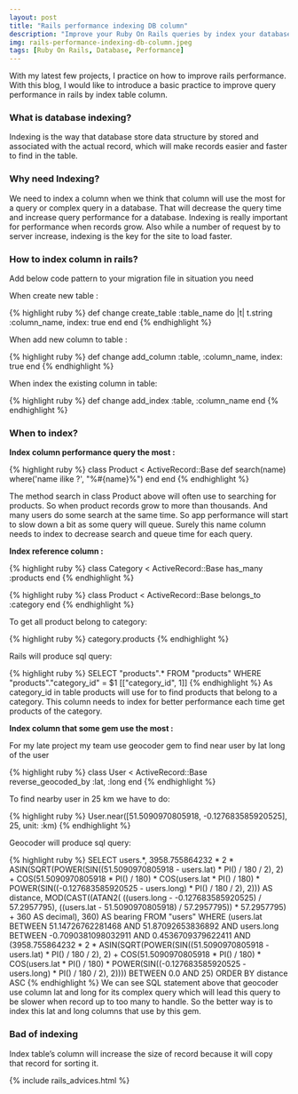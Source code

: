```yaml
---
layout: post
title: "Rails performance indexing DB column"
description: "Improve your Ruby On Rails queries by index your database columns"
img: rails-performance-indexing-db-column.jpeg
tags: [Ruby On Rails, Database, Performance]
---
```


With my latest few projects, I practice on how to improve rails performance. With this blog, I would like to introduce a basic practice to improve query performance in rails by index table column.

<!-- ad -->

### What is database indexing?

Indexing is the way that database store data structure by stored and associated with the actual record, which will make records easier and faster to find in the table.

### Why need Indexing?

We need to index a column when we think that column will use the most for a query or complex query in a database. That will decrease the query time and increase query performance for a database. Indexing is really important for performance when records grow. Also while a number of request by to server increase, indexing is the key for  the site to load faster.

### How to index column in rails?

Add below code pattern to your migration file in situation you need

When create new table :

{% highlight ruby %}
def change
  create_table :table_name do |t|
    t.string :column_name, index: true
  end
end
{% endhighlight %}

When add new column to table :

{% highlight ruby %}
def change
  add_column :table, :column_name, index: true
end
{% endhighlight %}

When index the existing column in table:

{% highlight ruby %}
def change
  add_index :table, :column_name
end
{% endhighlight %}

### When to index?

**Index column performance query the most :**

{% highlight ruby %}
class Product < ActiveRecord::Base
  def search(name)
    where('name ilike ?', "%#{name}%")
  end
end
{% endhighlight %}

The method search in class Product above will often use to searching for products. So when product records grow to more than thousands. And many users do some search at the same time. So app performance will start to slow down a bit as some query will queue. Surely this name column needs to index to decrease search and queue time for each query.

**Index reference column :**

{% highlight ruby %}
class Category < ActiveRecord::Base
  has_many :products
end
{% endhighlight %}


{% highlight ruby %}
class Product < ActiveRecord::Base
  belongs_to :category
end
{% endhighlight %}

To get all product belong to category:

{% highlight ruby %}
category.products
{% endhighlight %}

Rails will produce sql query:

{% highlight ruby %}
SELECT "products".* FROM "products" WHERE "products"."category_id" = $1  [["category_id", 1]]
{% endhighlight %}
As category_id in table products will use for to find products that belong to a category. This column needs to index for better performance each time get products of the category.

**Index column that some gem use the most :**

For my late project my team use geocoder gem to find near user by lat long of the user

{% highlight ruby %}
class User < ActiveRecord::Base
  reverse_geocoded_by :lat, :long
end
{% endhighlight %}

To find nearby user in 25 km we have to do:

{% highlight ruby %}
User.near([51.5090970805918, -0.127683585920525], 25, unit: :km)
{% endhighlight %}

Geocoder will produce sql query:

{% highlight ruby %}
SELECT users.*, 3958.755864232 * 2 * ASIN(SQRT(POWER(SIN((51.5090970805918 - users.lat) * PI() / 180 / 2), 2) + COS(51.5090970805918 * PI() / 180) * COS(users.lat * PI() / 180) * POWER(SIN((-0.127683585920525 - users.long) * PI() / 180 / 2), 2))) AS distance, MOD(CAST((ATAN2( ((users.long - -0.127683585920525) / 57.2957795), ((users.lat - 51.5090970805918) / 57.2957795)) * 57.2957795) + 360 AS decimal), 360) AS bearing FROM "users" WHERE (users.lat BETWEEN 51.14726762281468 AND 51.87092653836892 AND users.long BETWEEN -0.7090381098032911 AND 0.4536709379622411 AND (3958.755864232 * 2 * ASIN(SQRT(POWER(SIN((51.5090970805918 - users.lat) * PI() / 180 / 2), 2) + COS(51.5090970805918 * PI() / 180) * COS(users.lat * PI() / 180) * POWER(SIN((-0.127683585920525 - users.long) * PI() / 180 / 2), 2)))) BETWEEN 0.0 AND 25)  ORDER BY distance ASC
{% endhighlight %}
We can see SQL statement above that geocoder use column lat and long for its complex query which will lead this query to be slower when record up to too many to handle. So the better way is to index this lat and long columns that use by this gem.
### Bad of indexing
Index table’s column will increase the size of record because it will copy that record for sorting it.


{% include rails_advices.html %}
